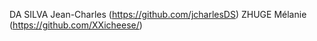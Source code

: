 DA SILVA Jean-Charles (https://github.com/jcharlesDS)
ZHUGE Mélanie (https://github.com/XXicheese/)
